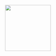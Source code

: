 <a href="https://www.coffeebede.com/muhammadksht"><img class="img-fluid" src="https://coffeebede.ir/DashboardTemplateV2/app-assets/images/banner/default-yellow.svg" width="150" /></a>
